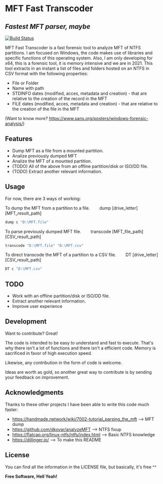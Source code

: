 # MFT Fast Transcoder
## _Fastest MFT parser, maybe_

[![Build Status](https://travis-ci.org/joemccann/dillinger.svg?branch=master)](https://travis-ci.org/joemccann/dillinger)

MFT Fast Transcoder is a fast forensic tool to analyze MFT of NTFS partitions.
I am focused on Windows, the code makes use of libraries and specific functions of this operating system. 
Also, I am only developing for x64, this is a forensic tool, it is memory intensive and we are in 2021.
This tool extracts in an instant a list of files and folders hosted on an NTFS in CSV format with the following properties:
- File or Folder
- Name with path
- STDINFO dates (modified, acces, metadata and creation) - that are relative to the creation of the record in the MFT
- FILE dates (modified, acces, metadata and creation) - that are relative to the creation of the file in the MFT

(Want to know more? https://www.sans.org/posters/windows-forensic-analysis/)


## Features

- Dump MFT as a file from a mounted partition.
- Analize previously dumped MFT
- Analize the MFT of a mounted partition.
- (TODO) All of the above from an offline partition/disk or ISO/DD file.
- (TODO) Extract another relevant information.


## Usage
For now, there are 3 ways of working:

To dump the MFT from a partition to a file.
&nbsp;&nbsp;&nbsp;&nbsp;&nbsp;&nbsp; dump [drive_letter] [MFT_result_path]
```sh
dump c "D:\MFT.file"
```

To parse previously dumped MFT file.
&nbsp;&nbsp;&nbsp;&nbsp;&nbsp;&nbsp; transcode [MFT_file_path] [CSV_result_path]
```sh
transcode "D:\MFT.file" "D:\MFT.csv"
```

To direct transcode the MFT of a partition to a CSV file.
&nbsp;&nbsp;&nbsp;&nbsp;&nbsp;&nbsp; DT [drive_letter] [CSV_result_path]
```sh
DT c "D:\MFT.csv"
```

## TODO

- Work with an offline partition/disk or ISO/DD file.
- Extract another relevant information.
- Improve user experience

## Development

Want to contribute? Great!

The code is intended to be easy to understand and fast to execute.
That's why there isn't a lot of functions and there isn't a efficient code.
Memory is sacrificed in favor of high execution speed.

Likewise, any contribution in the form of code is welcome.

Ideas are worth as gold, so another great way to contribute is by sending your feedback on improvement.

## Acknowledgments

Thanks to these other projects I have been able to write this code much faster:
- https://handmade.network/wiki/7002-tutorial_parsing_the_mft --> MFT dump
- https://github.com/dkovar/analyzeMFT --> NTFS fixup
- https://flatcap.org/linux-ntfs/ntfs/index.html --> Basic NTFS knowledge
- https://dillinger.io/ --> To make this README

## License

You can find all the information in the LICENSE file, but basically, it's free ^^

**Free Software, Hell Yeah!**